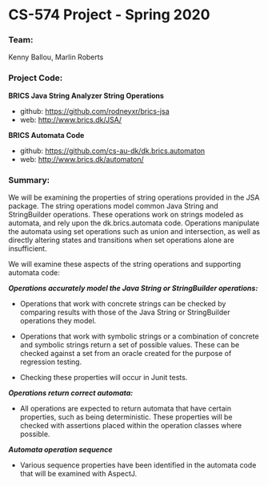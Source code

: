 # CS-574 Project - Spring 2020
### Team:
Kenny Ballou, Marlin Roberts


### Project Code:

**BRICS Java String Analyzer String Operations**  
  * github: 	https://github.com/rodneyxr/brics-jsa  
  * web: 		http://www.brics.dk/JSA/  
	
**BRICS Automata Code**  
  * github:		https://github.com/cs-au-dk/dk.brics.automaton  
  * web:		http://www.brics.dk/automaton/  
	
### Summary:

We will be examining the properties of string operations provided in the JSA package. The string operations model common Java String and StringBuilder operations. These operations work on strings modeled as automata, and rely upon the dk.brics.automata code. Operations manipulate the automata using set operations such as union and intersection, as well as directly altering states and transitions when set operations alone are insufficient.  

We will examine these aspects of the string operations and supporting automata code:  

***Operations accurately model the Java String or StringBuilder operations:***  

  * Operations that work with concrete strings can be checked by comparing results with those of the Java String or StringBuilder operations they model.  

  * Operations that work with symbolic strings or a combination of concrete and symbolic strings return a set of possible values. These can be checked against a set from an oracle created for the purpose of regression testing.  

  * Checking these properties will occur in Junit tests.  

***Operations return correct automata:***  

  * All operations are expected to return automata that have certain properties, such as being deterministic. These properties will be checked with assertions placed within the operation classes where possible.  
  
***Automata operation sequence***  

  * Various sequence properties have been identified in the automata code that will be examined with AspectJ.  
  
